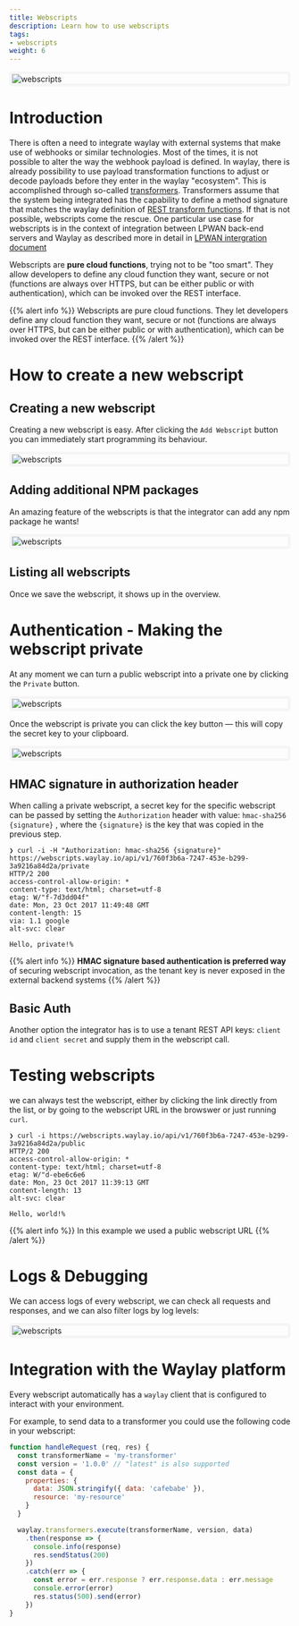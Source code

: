```yaml
---
title: Webscripts
description: Learn how to use webscripts
tags:
- webscripts
weight: 6
---
```


<style>
  img {
    border: solid #F5F5F5 5px;
    border-radius: 5px;
    margin: 0 auto;
    display: block;
  }
</style>

![webscripts](/features/webscripts/webscripts_main.png)

# Introduction
There is often a need to integrate waylay with external systems that make use of webhooks or similar technologies. Most of the times, it is not possible to alter the way the webhook payload is defined. In waylay, there is already possibility to use payload transformation functions to adjust or decode payloads before they enter in the waylay "ecosystem". This is accomplished through so-called [transformers](/features/transformers). Transformers assume that the system being integrated has the capability to define a method signature that matches the waylay definition of [REST transform functions](/api/rest/#execute-a-specific-transformer-version). If that is not possible, webscripts come the rescue. One particular use case for webscripts is in the context of integration between LPWAN back-end servers and Waylay as described more in detail in [LPWAN intergration document](/features/lpwan)

Webscripts are **pure cloud functions**, trying not to be "too smart". They allow developers to define any cloud function they want, secure or not (functions are always over HTTPS, but can be either public or with authentication), which can be invoked over the REST interface.

{{% alert info %}}
Webscripts are pure cloud functions. They let developers define any cloud function they want, secure or not (functions are always over HTTPS, but can be either public or with authentication), which can be invoked over the REST interface.
{{% /alert %}}

# How to create a new webscript

## Creating a new webscript
Creating a new webscript is easy. After clicking the `Add Webscript` button you can immediately start programming its behaviour.

![webscripts](/features/webscripts/edit_1.png)

## Adding additional NPM packages

An amazing feature of the webscripts is that the integrator can add any npm package he wants!

![webscripts](/features/webscripts/packages.png)

## Listing all webscripts

Once we save the webscript, it shows up in the overview.


# Authentication - Making the webscript private
At any moment we can turn a public webscript into a private one by clicking the `Private` button.

![webscripts](/features/webscripts/private.png)

Once the webscript is private you can click the key button — this will copy the secret key to your clipboard.

![webscripts](/features/webscripts/private_1.png)

## HMAC signature in authorization header

When calling a private webscript, a secret key for the specific webscript can be passed by setting the `Authorization` header with value: `hmac-sha256 {signature}` , where the `{signature}` is the key that was copied in the previous step.

```curl
❯ curl -i -H "Authorization: hmac-sha256 {signature}" https://webscripts.waylay.io/api/v1/760f3b6a-7247-453e-b299-3a9216a84d2a/private
HTTP/2 200
access-control-allow-origin: *
content-type: text/html; charset=utf-8
etag: W/"f-7d3dd04f"
date: Mon, 23 Oct 2017 11:49:48 GMT
content-length: 15
via: 1.1 google
alt-svc: clear

Hello, private!%
```

{{% alert info %}}
**HMAC signature based authentication is preferred way** of securing webscript invocation, as the tenant key is never exposed in the external backend systems
{{% /alert %}}

## Basic Auth
Another option the integrator has is to use a tenant REST API keys: `client id` and `client secret` and supply them in the webscript call.


# Testing webscripts

we can always test the webscript, either by clicking the link directly from the list, or by going to the webscript URL in the browswer or just running `curl`.

```curl
❯ curl -i https://webscripts.waylay.io/api/v1/760f3b6a-7247-453e-b299-3a9216a84d2a/public
HTTP/2 200
access-control-allow-origin: *
content-type: text/html; charset=utf-8
etag: W/"d-ebe6c6e6
date: Mon, 23 Oct 2017 11:39:13 GMT
content-length: 13
alt-svc: clear

Hello, world!%
```

{{% alert info %}}
In this example we used a public webscript URL
{{% /alert %}}


# Logs & Debugging
We can access logs of every webscript, we can check all requests and responses, and we can also filter logs by log levels:

![webscripts](/features/webscripts/logs_1.png)

# Integration with the Waylay platform

Every webscript automatically has a `waylay` client that is configured to interact with your environment.

For example, to send data to a transformer you could use the following code in your webscript:

```javascript
function handleRequest (req, res) {
  const transformerName = 'my-transformer'
  const version = '1.0.0' // "latest" is also supported
  const data = {
    properties: {
      data: JSON.stringify({ data: 'cafebabe' }),
      resource: 'my-resource'
    }
  }

  waylay.transformers.execute(transformerName, version, data)
    .then(response => {
      console.info(response)
      res.sendStatus(200)
    })
    .catch(err => {
      const error = err.response ? err.response.data : err.message
      console.error(error)
      res.status(500).send(error)
    })
}
```
